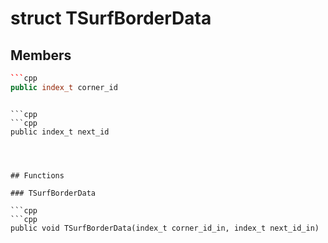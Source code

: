 # struct TSurfBorderData


## Members

```cpp
```cpp
public index_t corner_id
```
```

```cpp
```cpp
public index_t next_id
```
```



## Functions

### TSurfBorderData

```cpp
```cpp
public void TSurfBorderData(index_t corner_id_in, index_t next_id_in)
```
```




